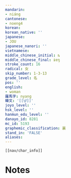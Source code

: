 ```yaml
---
mandarin:
- niáng
cantonese:
- noeng4
korean:
korean_native: ''
japanese:
- JOU
japanese_nanori: ''
vietnamese:
middle_chinese_initial: ȵ
middle_chinese_final: ɨɐŋ
stroke_count: 16
radical: 女
skip_number: 1-3-13
grade_level: 名
pos: ''
english:
- woman
羅馬字: nyang
韓文: '[[냥]]'
joyo_level: ''
hsk_level: ''
hanmun_edu_level: ''
danayo_id: 8281
mc_id: 5193
graphemic_classification: 襄
stand_in: 'FALSE'
aliases:
---
```

```meta-bind-embed
[[nav/char_info]]
```

# Notes
